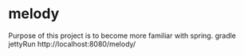 # melody
Purpose of this project is to become more familiar with spring.
gradle jettyRun
http://localhost:8080/melody/
